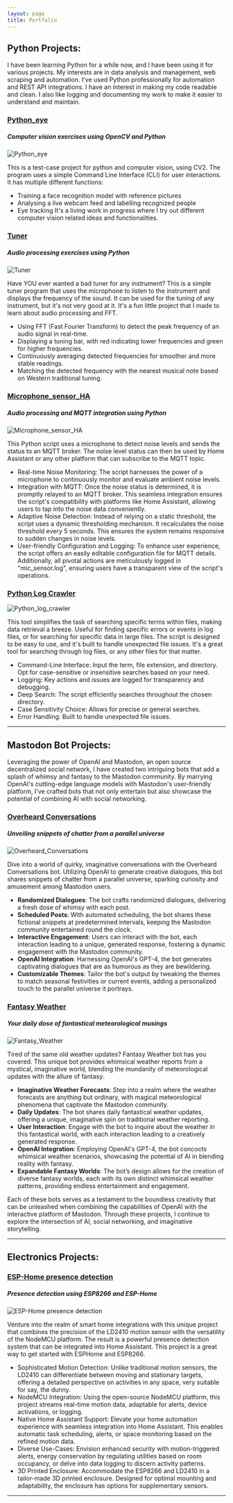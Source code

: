 ```yaml
---
layout: page
title: Portfolio
---
```


## Python Projects:

I have been learning Python for a while now, and I have been using it for various projects. My interests are in data analysis and management, web scraping and automation. I've used Python professionally for automation and REST API integrations.
I have an interest in making my code readable and clean. I also like logging and documenting my work to make it easier to understand and maintain.

### [Python_eye](https://github.com/Narqulie/Python_eye)
##### Computer vision exercises using OpenCV and Python
![Python_eye](/images/python_eye_ss.png)

This is a test-case project for python and computer vision, using CV2. The program uses a simple Command Line Interface (CLI) for user interactions. It has multiple different functions:
* Training a face recognition model with reference pictures
* Analysing a live webcam feed and labelling recognized people
* Eye tracking
It's a living work in progress where I try out different computer vision related ideas and functionalities.

### [Tuner](https://github.com/Narqulie/Tuner)
##### Audio processing exercises using Python
![Tuner](/images/tuner_ss.png)

Have YOU ever wanted a bad tuner for any instrument? 
This is a simple tuner program that uses the microphone to listen to the instrument and displays the frequency of the sound. It can be used for the tuning of any instrument, but it's not very good at it. It's a fun little project that I made to learn about audio processing and FFT.
* Using FFT (Fast Fourier Transform) to detect the peak frequency of an audio signal in real-time.
* Displaying a tuning bar, with red indicating lower frequencies and green for higher frequencies.
* Continuously averaging detected frequencies for smoother and more stable readings.
* Matching the detected frequency with the nearest musical note based on Western traditional tuning.

### [Microphone_sensor_HA](https://github.com/Narqulie/Microphone_sensor_HA)
##### Audio processing and MQTT integration using Python
![Microphone_sensor_HA](/images/microphone_ss.png)

This Python script uses a microphone to detect noise levels and sends the status to an MQTT broker. The noise level status can then be used by Home Assistant or any other platform that can subscribe to the MQTT topic.
* Real-time Noise Monitoring: The script harnesses the power of a microphone to continuously monitor and evaluate ambient noise levels.
* Integration with MQTT: Once the noise status is determined, it is promptly relayed to an MQTT broker. This seamless integration ensures the script's compatibility with platforms like Home Assistant, allowing users to tap into the noise data conveniently.
* Adaptive Noise Detection: Instead of relying on a static threshold, the script uses a dynamic thresholding mechanism. It recalculates the noise threshold every 5 seconds. This ensures the system remains responsive to sudden changes in noise levels.
* User-friendly Configuration and Logging: To enhance user experience, the script offers an easily editable configuration file for MQTT details. Additionally, all pivotal actions are meticulously logged in "mic_sensor.log", ensuring users have a transparent view of the script's operations.

### [Python Log Crawler](https://github.com/Narqulie/log_crawler)
![Python_log_crawler](/images/log_crawler.png)

This tool simplifies the task of searching specific terms within files, making data retrieval a 
breeze. Useful for finding specific errors or events in log files, or for searching for specific
data in large files. The script is designed to be easy to use, and it's built to handle unexpected
file issues. It's a great tool for searching through log files, or any other files for that matter.

* Command-Line Interface: Input the term, file extension, and directory. Opt for case-sensitive or insensitive searches based on your need.
* Logging: Key actions and issues are logged for transparency and debugging.
* Deep Search: The script efficiently searches throughout the chosen directory.
* Case Sensitivity Choice: Allows for precise or general searches.
* Error Handling: Built to handle unexpected file issues.

---

## Mastodon Bot Projects:

Leveraging the power of OpenAI and Mastodon, an open source decentralized social network, I have created two intriguing bots that add a splash of whimsy and fantasy to the Mastodon community. By marrying OpenAI's cutting-edge language models with Mastodon's user-friendly platform, I've crafted bots that not only entertain but also showcase the potential of combining AI with social networking.

### [Overheard Conversations](https://github.com/Narqulie/overheard_convos)
##### Unveiling snippets of chatter from a parallel universe
![Overheard_Conversations](/images/overheard_convos_ss.png)

Dive into a world of quirky, imaginative conversations with the Overheard Conversations bot. Utilizing OpenAI to generate creative dialogues, this bot shares snippets of chatter from a parallel universe, sparking curiosity and amusement among Mastodon users.

* **Randomized Dialogues**: The bot crafts randomized dialogues, delivering a fresh dose of whimsy with each post.
* **Scheduled Posts**: With automated scheduling, the bot shares these fictional snippets at predetermined intervals, keeping the Mastodon community entertained round the clock.
* **Interactive Engagement**: Users can interact with the bot, each interaction leading to a unique, generated response, fostering a dynamic engagement with the Mastodon community.
* **OpenAI Integration**: Harnessing OpenAI's GPT-4, the bot generates captivating dialogues that are as humorous as they are bewildering.
* **Customizable Themes**: Tailor the bot's output by tweaking the themes to match seasonal festivities or current events, adding a personalized touch to the parallel universe it portrays.

### [Fantasy Weather](https://github.com/Narqulie/fantasy_weather)
##### Your daily dose of fantastical meteorological musings
![Fantasy_Weather](/images/fantasy_weather_ss.png)

Tired of the same old weather updates? Fantasy Weather bot has you covered. This unique bot provides whimsical weather reports from a mystical, imaginative world, blending the mundanity of meteorological updates with the allure of fantasy.

* **Imaginative Weather Forecasts**: Step into a realm where the weather forecasts are anything but ordinary, with magical meteorological phenomena that captivate the Mastodon community.
* **Daily Updates**: The bot shares daily fantastical weather updates, offering a unique, imaginative spin on traditional weather reporting.
* **User Interaction**: Engage with the bot to inquire about the weather in this fantastical world, with each interaction leading to a creatively generated response.
* **OpenAI Integration**: Employing OpenAI's GPT-4, the bot concocts whimsical weather scenarios, showcasing the potential of AI in blending reality with fantasy.
* **Expandable Fantasy Worlds**: The bot’s design allows for the creation of diverse fantasy worlds, each with its own distinct whimsical weather patterns, providing endless entertainment and engagement.

Each of these bots serves as a testament to the boundless creativity that can be unleashed when combining the capabilities of OpenAI with the interactive platform of Mastodon. Through these projects, I continue to explore the intersection of AI, social networking, and imaginative storytelling.

---


## Electronics Projects:

### [ESP-Home presence detection](https://github.com/Narqulie/LD2410_ESP8266_radar)
##### Presence detection using ESP8266 and ESP-Home
![ESP-Home presence detection](/images/esp_home_ld2410.jpeg)

Venture into the realm of smart home integrations with this unique project that combines the precision of the LD2410 motion sensor with the versatility of the NodeMCU platform. The result is a powerful presence detection system that can be integrated into Home Assistant. This project is a great way to get started with ESPHome and ESP8266.

* Sophisticated Motion Detection: Unlike traditional motion sensors, the LD2410 can differentiate between moving and stationary targets, offering a detailed perspective on activities in any space, very suitable for say, the dunny.
* NodeMCU Integration: Using the open-source NodeMCU platform, this project streams real-time motion data, adaptable for alerts, device activations, or logging.
* Native Home Assistant Support: Elevate your home automation experience with seamless integration into Home Assistant. This enables automatic task scheduling, alerts, or space monitoring based on the refined motion data.
* Diverse Use-Cases: Envision enhanced security with motion-triggered alerts, energy conservation by regulating utilities based on room occupancy, or delve into data logging to discern activity patterns.
* 3D Printed Enclosure: Accommodate the ESP8266 and LD2410 in a tailor-made 3D printed enclosure. Designed for optimal mounting and adaptability, the enclosure has options for supplementary sensors.

---
